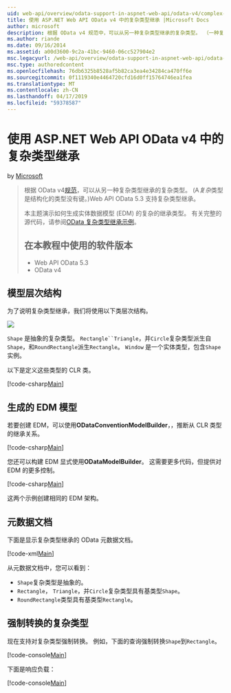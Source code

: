 ```yaml
---
uid: web-api/overview/odata-support-in-aspnet-web-api/odata-v4/complex-type-inheritance-in-odata-v4
title: 使用 ASP.NET Web API OData v4 中的复杂类型继承 |Microsoft Docs
author: microsoft
description: 根据 OData v4 规范中，可以从另一种复杂类型继承的复杂类型。 （一种复杂类型是结构化的类型没有键。）Web API...
ms.author: riande
ms.date: 09/16/2014
ms.assetid: a00d3600-9c2a-41bc-9460-06cc527904e2
msc.legacyurl: /web-api/overview/odata-support-in-aspnet-web-api/odata-v4/complex-type-inheritance-in-odata-v4
msc.type: authoredcontent
ms.openlocfilehash: 76db6325b8528af5b82ca3ea4e34284ca470ff6e
ms.sourcegitcommit: 0f1119340e4464720cfd16d0ff15764746ea1fea
ms.translationtype: MT
ms.contentlocale: zh-CN
ms.lasthandoff: 04/17/2019
ms.locfileid: "59378587"
---
```

# <a name="complex-type-inheritance-in-odata-v4-with-aspnet-web-api"></a>使用 ASP.NET Web API OData v4 中的复杂类型继承

by [Microsoft](https://github.com/microsoft)

> 根据 OData v4[规范](http://www.odata.org/documentation/odata-version-4-0/)，可以从另一种复杂类型继承的复杂类型。 (A*复杂*类型是结构化的类型没有键。)Web API OData 5.3 支持复杂类型继承。
> 
> 本主题演示如何生成实体数据模型 (EDM) 的复杂的继承类型。 有关完整的源代码，请参阅[OData 复杂类型继承示例](http://aspnet.codeplex.com/sourcecontrol/latest#Samples/WebApi/OData/v4/ODataComplexTypeInheritanceSample/ReadMe.txt)。
> 
> ## <a name="software-versions-used-in-the-tutorial"></a>在本教程中使用的软件版本
> 
> 
> - Web API OData 5.3
> - OData v4


## <a name="model-hierarchy"></a>模型层次结构

为了说明复杂类型继承，我们将使用以下类层次结构。

![](complex-type-inheritance-in-odata-v4/_static/image1.png)

`Shape` 是抽象的复杂类型。 `Rectangle``Triangle`，并`Circle`复杂类型派生自`Shape`，和`RoundRectangle`派生`Rectangle`。 `Window` 是一个实体类型，包含`Shape`实例。

以下是定义这些类型的 CLR 类。

[!code-csharp[Main](complex-type-inheritance-in-odata-v4/samples/sample1.cs)]

## <a name="build-the-edm-model"></a>生成的 EDM 模型

若要创建 EDM，可以使用**ODataConventionModelBuilder**，，推断从 CLR 类型的继承关系。

[!code-csharp[Main](complex-type-inheritance-in-odata-v4/samples/sample2.cs)]

您还可以构建 EDM 显式使用**ODataModelBuilder**。 这需要更多代码，但提供对 EDM 的更多控制。

[!code-csharp[Main](complex-type-inheritance-in-odata-v4/samples/sample3.cs)]

这两个示例创建相同的 EDM 架构。

## <a name="metadata-document"></a>元数据文档

下面是显示复杂类型继承的 OData 元数据文档。

[!code-xml[Main](complex-type-inheritance-in-odata-v4/samples/sample4.xml?highlight=13,17,25,30)]

从元数据文档中，您可以看到：

- `Shape`复杂类型是抽象的。
- `Rectangle`， `Triangle`，并`Circle`复杂类型具有基类型`Shape`。
- `RoundRectangle`类型具有基类型`Rectangle`。

## <a name="casting-complex-types"></a>强制转换的复杂类型

现在支持对复杂类型强制转换。 例如，下面的查询强制转换`Shape`到`Rectangle`。

[!code-console[Main](complex-type-inheritance-in-odata-v4/samples/sample5.cmd)]

下面是响应负载：

[!code-console[Main](complex-type-inheritance-in-odata-v4/samples/sample6.cmd)]
